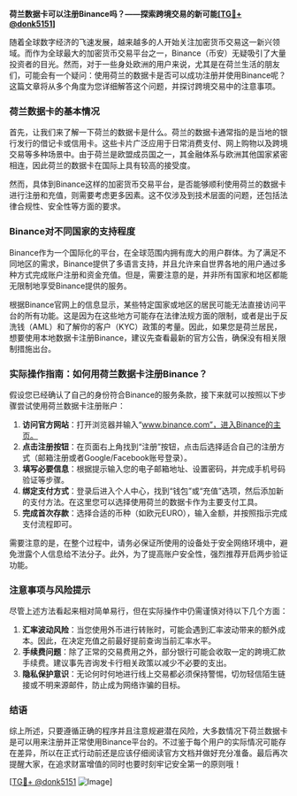 **荷兰数据卡可以注册Binance吗？——探索跨境交易的新可能[[TG💪+ @donk5151](https://t.me/s/donk5151)]**

随着全球数字经济的飞速发展，越来越多的人开始关注加密货币交易这一新兴领域。而作为全球最大的加密货币交易平台之一，Binance（币安）无疑吸引了大量投资者的目光。然而，对于一些身处欧洲的用户来说，尤其是在荷兰生活的朋友们，可能会有一个疑问：使用荷兰的数据卡是否可以成功注册并使用Binance呢？这篇文章将从多个角度为您详细解答这个问题，并探讨跨境交易中的注意事项。

### 荷兰数据卡的基本情况

首先，让我们来了解一下荷兰的数据卡是什么。荷兰的数据卡通常指的是当地的银行发行的借记卡或信用卡。这些卡片广泛应用于日常消费支付、网上购物以及跨境交易等多种场景中。由于荷兰是欧盟成员国之一，其金融体系与欧洲其他国家紧密相连，因此荷兰的数据卡在国际上具有较高的接受度。

然而，具体到Binance这样的加密货币交易平台，是否能够顺利使用荷兰的数据卡进行注册和充值，则需要考虑更多因素。这不仅涉及到技术层面的问题，还包括法律合规性、安全性等方面的要求。

### Binance对不同国家的支持程度

Binance作为一个国际化的平台，在全球范围内拥有庞大的用户群体。为了满足不同地区的需求，Binance提供了多语言支持，并且允许来自世界各地的用户通过多种方式完成账户注册和资金充值。但是，需要注意的是，并非所有国家和地区都能无限制地享受Binance提供的服务。

根据Binance官网上的信息显示，某些特定国家或地区的居民可能无法直接访问平台的所有功能。这是因为在这些地方可能存在法律法规方面的限制，或者是出于反洗钱（AML）和了解你的客户（KYC）政策的考量。因此，如果您是荷兰居民，想要使用本地数据卡注册Binance，建议先查看最新的官方公告，确保没有相关限制措施出台。

### 实际操作指南：如何用荷兰数据卡注册Binance？

假设您已经确认了自己的身份符合Binance的服务条款，接下来就可以按照以下步骤尝试使用荷兰数据卡注册账户：

1. **访问官方网站**：打开浏览器并输入“www.binance.com”，进入Binance的主页。
2. **点击注册按钮**：在页面右上角找到“注册”按钮，点击后选择适合自己的注册方式（邮箱注册或者Google/Facebook账号登录）。
3. **填写必要信息**：根据提示输入您的电子邮箱地址、设置密码，并完成手机号码验证等步骤。
4. **绑定支付方式**：登录后进入个人中心，找到“钱包”或“充值”选项，然后添加新的支付方法。在这里您可以选择使用荷兰的数据卡作为主要支付工具。
5. **完成首次存款**：选择合适的币种（如欧元EURO），输入金额，并按照指示完成支付流程即可。

需要注意的是，在整个过程中，请务必保证所使用的设备处于安全网络环境中，避免泄露个人信息给不法分子。此外，为了提高账户安全性，强烈推荐开启两步验证功能。

### 注意事项与风险提示

尽管上述方法看起来相对简单易行，但在实际操作中仍需谨慎对待以下几个方面：

1. **汇率波动风险**：当您使用外币进行转账时，可能会遇到汇率波动带来的额外成本。因此，在决定充值之前最好提前查询当前汇率水平。
2. **手续费问题**：除了正常的交易费用之外，部分银行可能会收取一定的跨境汇款手续费。建议事先咨询发卡行相关政策以减少不必要的支出。
3. **隐私保护意识**：无论何时何地进行线上交易都必须保持警惕，切勿轻信陌生链接或不明来源邮件，防止成为网络诈骗的目标。

### 结语

综上所述，只要遵循正确的程序并且注意规避潜在风险，大多数情况下荷兰数据卡是可以用来注册并正常使用Binance平台的。不过鉴于每个用户的实际情况可能存在差异，所以在正式行动前还是应该仔细阅读官方文档并做好充分准备。最后再次提醒大家，在追求财富增值的同时也要时刻牢记安全第一的原则哦！

[[TG💪+ @donk5151](https://t.me/s/donk5151) ![Image](https://i.postimg.cc/rwNCRYN7/Snipaste-2025-04-30-17-27-05.png)]